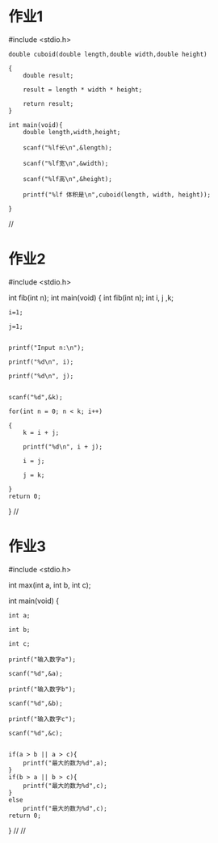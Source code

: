 # 作业1
#include <stdio.h>


    
    double cuboid(double length,double width,double height)
    
    {
        double result;
        
        result = length * width * height;
        
        return result;
    }
   
    int main(void){
        double length,width,height;
        
        scanf("%lf长\n",&length);
        
        scanf("%lf宽\n",&width);
        
        scanf("%lf高\n",&height);
        
        printf("%lf 体积是\n",cuboid(length, width, height));

    }
//

# 作业2

#include <stdio.h>

int fib(int n);
int main(void)
{
    int fib(int n);
    int i, j ,k;
    
    i=1;
    
    j=1;

    
    printf("Input n:\n");
    
    printf("%d\n", i);
    
    printf("%d\n", j);
    
    
    scanf("%d",&k);
    
    for(int n = 0; n < k; i++)
        
    {
        k = i + j;
        
        printf("%d\n", i + j);
        
        i = j;
        
        j = k;
        
    }
    return 0;
}
//

# 作业3
#include <stdio.h>

int max(int a, int b, int c);

int main(void) {
    
    int a;
    
    int b;
    
    int c;
    
    printf("输入数字a");
    
    scanf("%d",&a);
    
    printf("输入数字b");
    
    scanf("%d",&b);
    
    printf("输入数字c");
    
    scanf("%d",&c);
    
    
    if(a > b || a > c){
        printf("最大的数为%d",a);
    }
    if(b > a || b > c){
        printf("最大的数为%d",c);
    }
    else
        printf("最大的数为%d",c);
    return 0;
}
//
//
